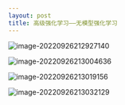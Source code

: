 ```yaml
---
layout: post
title: 高级强化学习——无模型强化学习
---
```



![image-20220926212927140](/assets/img/image-20220926212927140.png)

![image-20220926213004636](/assets/img/image-20220926213004636.png)

![image-20220926213019156](/assets/img/image-20220926213019156.png)

![image-20220926213032129](/assets/img/image-20220926213032129.png)